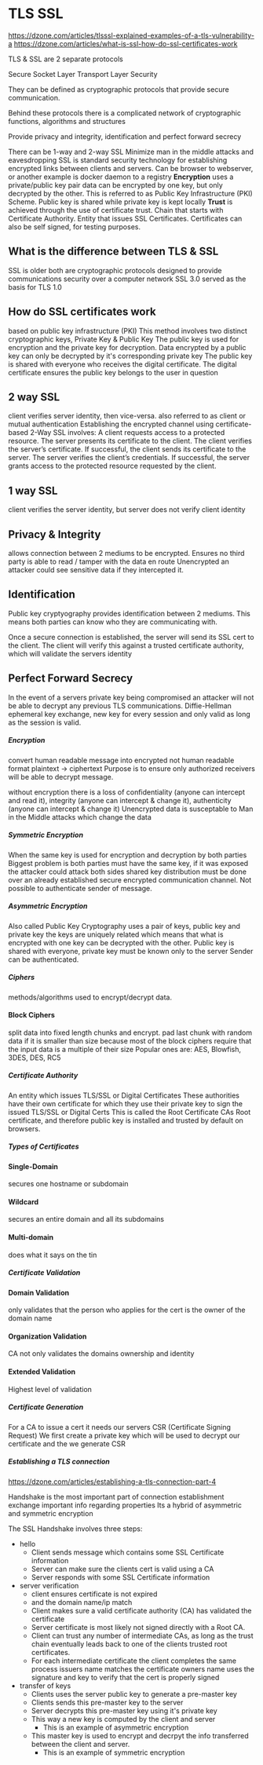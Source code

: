 # TLS SSL

https://dzone.com/articles/tlsssl-explained-examples-of-a-tls-vulnerability-a
https://dzone.com/articles/what-is-ssl-how-do-ssl-certificates-work

TLS & SSL are 2 separate protocols

Secure Socket Layer
Transport Layer Security

They can be defined as cryptographic protocols that provide secure communication.

Behind these protocols there is a complicated network of cryptographic functions, algorithms and structures

Provide privacy and integrity, identification and perfect forward secrecy

There can be 1-way and 2-way SSL
Minimize man in the middle attacks and eavesdropping
SSL is standard security technology for establishing encrypted links between clients and servers. Can be browser to webserver, or another example is docker daemon to a registry
**Encryption** uses a private/public key pair
data can be encrypted by one key, but only decrypted by the other.
This is referred to as Public Key Infrastructure (PKI) Scheme.
Public key is shared while private key is kept locally
**Trust** is achieved through the use of certificate trust.
Chain that starts with Certificate Authority.
Entity that issues SSL Certificates.
Certificates can also be self signed, for testing purposes.

## What is the difference between TLS & SSL

SSL is older
both are cryptographic protocols
designed to provide communications security over a computer network
SSL 3.0 served as the basis for TLS 1.0

## How do SSL certificates work

based on public key infrastructure (PKI)
This method involves two distinct cryptographic keys, Private Key & Public Key
The public key is used for encryption and the private key for decryption.
Data encrypted by a public key can only be decrypted by it's corresponding private key
The public key is shared with everyone who receives the digital certificate.
The digital certificate ensures the public key belongs to the user in question

## 2 way SSL

client verifies server identity, then vice-versa.
also referred to as client or mutual authentication
Establishing the encrypted channel using certificate-based 2-Way SSL involves:
    A client requests access to a protected resource.
    The server presents its certificate to the client.
    The client verifies the server’s certificate.
    If successful, the client sends its certificate to the server.
    The server verifies the client’s credentials.
    If successful, the server grants access to the protected resource requested by the client.

## 1 way SSL

client verifies the server identity, but server does not verify client identity

## Privacy & Integrity

allows connection between 2 mediums to be encrypted. Ensures no third party is able to read / tamper with the data en route
Unencrypted an attacker could see sensitive data if they intercepted it.

## Identification

Public key cryptyography provides identification between 2 mediums.
This means both parties can know who they are communicating with.

Once a secure connection is established, the server will send its SSL cert to the client.
The client will verify this against a trusted certificate authority, which will validate the servers identity

## Perfect Forward Secrecy

In the event of a servers private key being compromised an attacker will not be able to decrypt any previous TLS communications.
Diffie-Hellman ephemeral key exchange, new key for every session and only valid as long as the session is valid.

##### Encryption

convert human readable message into encrypted not human readable format
plaintext -> ciphertext
Purpose is to ensure only authorized receivers will be able to decrypt message.

without encryption there is a loss of confidentiality (anyone can intercept and read it), integrity (anyone can intercept & change it), authenticity (anyone can intercept & change it)
Unencrypted data is susceptable to Man in the Middle attacks which change the data

##### Symmetric Encryption

When the same key is used for encryption and decryption by both parties
Biggest problem is both parties must have the same key, if it was exposed the attacker could attack both sides
shared key distribution must be done over an already established secure encrypted communication channel.
Not possible to authenticate sender of message.

##### Asymmetric Encryption

Also called Public Key Cryptography
uses a pair of keys, public key and private key
the keys are uniquely related which means that what is encrypted with one key can be decrypted with the other.
Public key is shared with everyone, private key must be known only to the server
Sender can be authenticated.

##### Ciphers

methods/algorithms used to encrypt/decrypt data.

#### Block Ciphers
split data into fixed length chunks and encrypt.
pad last chunk with random data if it is smaller than size because most of the block ciphers require that the input data is a multiple of their size
Popular ones are: AES, Blowfish, 3DES, DES, RC5

##### Certificate Authority

An entity which issues TLS/SSL or Digital Certificates
These authorities have their own certificate for which they use their private key to sign the issued TLS/SSL or Digital Certs
	This is called the Root Certificate
CAs Root certificate, and therefore public key is installed and trusted by default on browsers.

##### Types of Certificates

#### Single-Domain
secures one hostname or subdomain

#### Wildcard
secures an entire domain and all its subdomains

#### Multi-domain
does what it says on the tin

##### Certificate Validation

#### Domain Validation
only validates that the person who applies for the cert is the owner of the domain name

#### Organization Validation
CA not only validates the domains ownership and identity

#### Extended Validation
Highest level of validation

##### Certificate Generation
For a CA to issue a cert it needs our servers CSR (Certificate Signing Request)
We first create a private key which will be used to decrypt our certificate and the we generate CSR

##### Establishing a TLS connection

https://dzone.com/articles/establishing-a-tls-connection-part-4

Handshake is the most important part of connection establishment
exchange important info regarding properties
Its a hybrid of asymmetric and symmetric encryption

The SSL Handshake involves three steps:

* hello
  * Client sends message which contains some SSL Certificate information
  * Server can make sure the clients cert is valid using a CA
  * Server responds with some SSL Certificate information
* server verification
  * client ensures certificate is not expired
  * and the domain name/ip match
  * Client makes sure a valid certificate authority (CA) has validated the certificate
  * Server certificate is most likely not signed directly with a Root CA.
  * Client can trust any number of intermediate CAs,
      as long as the trust chain eventually leads back to one of the clients trusted root certificates.
  * For each intermediate certificate the client completes the same process
      issuers name matches the certificate owners name
      uses the signature and key to verify that the cert is properly signed
* transfer of keys
  * Clients uses the server public key to generate a pre-master key
  * Clients sends this pre-master key to the server
  * Server decrypts this pre-master key using it's private key
  * This way a new key is computed by the client and server
    * This is an example of asymmetric encryption
  * This master key is used to encrypt and decrpyt the info transferred between the client and server.
    * This is an example of symmetric encryption

